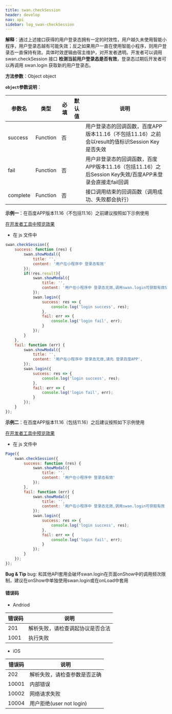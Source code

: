 ```yaml
---
title: swan.checkSession
header: develop
nav: api
sidebar: log_swan-checkSession
---
```


 

**解释**：通过上述接口获得的用户登录态拥有一定的时效性，用户越久未使用智能小程序，用户登录态越有可能失效；反之如果用户一直在使用智能小程序，则用户登录态一直保持有效。具体时效逻辑由宿主维护，对开发者透明。开发者可以调用 swan.checkSession 接口 **检测当前用户登录态是否有效**，登录态过期后开发者可以再调用 swan.login 获取新的用户登录态。

**方法参数**：Object object

**`object`参数说明**：

|参数名 |类型  |必填 | 默认值 |说明|
|---- | ---- | ---- | ----|----|
|success |Function  |  否 |  |  用户登录态的回调函数，百度APP版本11.16（不包括11.16）之前会以result的值标识Session Key是否失效|
|fail  |  Function |   否 |  |  用户非登录态的回调函数，百度APP版本11.16（包括11.16）之后Session Key失效/百度APP未登录会直接走fail回调|
|complete |   Function |   否  |   |接口调用结束的回调函数（调用成功、失败都会执行）|

**示例一**：在百度APP版本11.16（不包括11.16）之前建议按照如下示例使用

<a href="swanide://fragment/2a052b4283fb1e23d02a69dae170f1331572274389729" title="在开发者工具中预览效果" target="_self">在开发者工具中预览效果</a>

* 在 js 文件中

```js
swan.checkSession({
    success: function (res) {
        swan.showModal({
            title: '',
            content: '用户在小程序中 登录态有效'
        });
        if(!res.result){
            swan.showModal({
                title: '',
                content: '用户在小程序中 登录态无效,调用swan.login可获取有效Session Key',
            });
            swan.login({
                success: res => {
                    console.log('login success', res);
                },
                fail: err => {
                    console.log('login fail', err);
                }
            });
        }
    },
    fail: function (err) {
        swan.showModal({
            title: '',
            content: '用户在小程序中 登录态无效,请先 登录百度APP',
        });
        swan.login({
            success: res => {
                console.log('login success', res);
            },
            fail: err => {
                console.log('login fail', err);
            }
        });
    }
});
```

**示例二**：在百度APP版本11.16（包括11.16）之后建议按照如下示例使用

<a href="swanide://fragment/3bf18e6a967cec2a94c8ae9ee93d78cd1572274602042" title="在开发者工具中预览效果" target="_self">在开发者工具中预览效果</a>

* 在 js 文件中

```js
Page({
    swan.checkSession({
        success: function (res) {
            swan.showModal({
                title: '',
                content: '用户在小程序中 登录态有效'
            });
        },
        fail: function (err) {
            swan.showModal({
                title: '',
                content: '用户在小程序中 登录态无效,调用swan.login可获取有效 登录态',
            });
            swan.login({
                success: res => {
                    console.log('login success', res);
                },
                fail: err => {
                    console.log('login fail', err);
                }
            });
        }
    });
});

```
**Bug & Tip**
bug: 和其他API套用会破坏swan.login在页面onShow中的调用频次限制，建议在onShow中单独使用swan.login或在onLoad中套用
#### 错误码
* Andriod

|错误码|说明|
|--|--|
|201|解析失败，请检查调起协议是否合法|
|1001|执行失败|

* iOS

|错误码|说明|
|--|--|
|202|解析失败，请检查参数是否正确|
|10001|内部错误  |
|10002|网络请求失败|
|10004|用户拒绝(user not login)|



